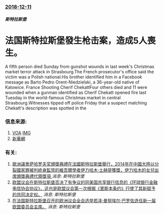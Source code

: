 ### [2018-12-11](/news/2018/12/11/index.md)

##### 斯特拉斯堡
# 法国斯特拉斯堡發生枪击案，造成5人喪生。 

A fifth person died Sunday from gunshot wounds in last week's Christmas market terror attack in Strasbourg.The French prosecutor's office said the victim was a Polish national.His brother identified him in a Facebook message as Barto Pedro Orent-Niedzielski, a 36-year-old native of Katowice. France Shooting Cherif ChekattFour others died and 11 were wounded when a gunman identified as Cherif Chekatt opened fire last Tuesday in the world-famous Christmas market in central Strasbourg.Witnesses tipped off police Friday that a suspect matching Chekatt's description was spotted in the


### 信息来源:

1. [VOA](https://www.voanews.com/a/fifth-victim-in-strasbourg-terror-attack-dies/4703145.html) [IMG](https://media.voltron.voanews.com/Drupal/01live-166/2019-04/745B0EB1-9884-4FA9-8C4C-ACB2D242BD2F.jpg)
2. [新華網](http://www.xinhuanet.com/world/2018-12/12/c_1123844510.htm)

### 有关:

1. [歐洲議會萨哈罗夫奖頒獎典禮在法國斯特拉斯堡舉行，2014年在中國大陸以分裂國家罪被判終身監禁的維吾爾學者伊力哈木·土赫提獲獎，伊力哈木的女兒出席頒獎典禮代領獎項 ](/zh/news/2019/12/18/歐洲議會萨哈罗夫奖頒獎典禮在法國斯特拉斯堡舉行-2014年在中國大陸以分裂國家罪被判終身監禁的維吾爾學者伊力哈木-土赫提.md) _消息: 斯特拉斯堡_
2. [ 欧盟议会在斯特拉斯堡否决了有争议的同美国共享银行信息的《环球银行金融电信协会协议》，这也是欧盟议会第一次根据《里斯本条约》行使了其新赋予的共同决定权。](/zh/news/2010/02/11/欧盟议会在斯特拉斯堡否决了有争议的同美国共享银行信息的-环球银行金融电信协会协议-这也是欧盟议会第一次根据-里斯本条.md) _消息: 斯特拉斯堡_
3. [在法国斯特拉斯堡召开的欧洲议会全会选举若泽·曼努埃尔·巴罗佐连任新一届欧盟委员会主席。](/zh/news/2009/09/17/在法国斯特拉斯堡召开的欧洲议会全会选举若泽-曼努埃尔-巴罗佐连任新一届欧盟委员会主席.md) _消息: 斯特拉斯堡_
